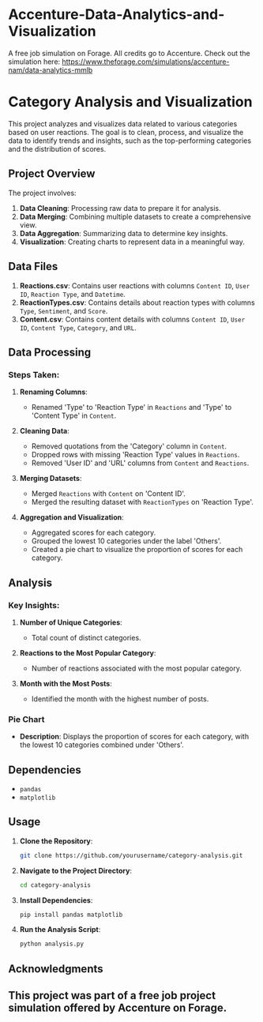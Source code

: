# Accenture-Data-Analytics-and-Visualization

A free job simulation on Forage. All credits go to Accenture. Check out the simulation here: https://www.theforage.com/simulations/accenture-nam/data-analytics-mmlb

# Category Analysis and Visualization

This project analyzes and visualizes data related to various categories based on user reactions. The goal is to clean, process, and visualize the data to identify trends and insights, such as the top-performing categories and the distribution of scores.

## Project Overview

The project involves:
1. **Data Cleaning**: Processing raw data to prepare it for analysis.
2. **Data Merging**: Combining multiple datasets to create a comprehensive view.
3. **Data Aggregation**: Summarizing data to determine key insights.
4. **Visualization**: Creating charts to represent data in a meaningful way.

## Data Files

1. **Reactions.csv**: Contains user reactions with columns `Content ID`, `User ID`, `Reaction Type`, and `Datetime`.
2. **ReactionTypes.csv**: Contains details about reaction types with columns `Type`, `Sentiment`, and `Score`.
3. **Content.csv**: Contains content details with columns `Content ID`, `User ID`, `Content Type`, `Category`, and `URL`.

## Data Processing

### Steps Taken:

1. **Renaming Columns**:
   - Renamed 'Type' to 'Reaction Type' in `Reactions` and 'Type' to 'Content Type' in `Content`.

2. **Cleaning Data**:
   - Removed quotations from the 'Category' column in `Content`.
   - Dropped rows with missing 'Reaction Type' values in `Reactions`.
   - Removed 'User ID' and 'URL' columns from `Content` and `Reactions`.

3. **Merging Datasets**:
   - Merged `Reactions` with `Content` on 'Content ID'.
   - Merged the resulting dataset with `ReactionTypes` on 'Reaction Type'.

4. **Aggregation and Visualization**:
   - Aggregated scores for each category.
   - Grouped the lowest 10 categories under the label 'Others'.
   - Created a pie chart to visualize the proportion of scores for each category.

## Analysis

### Key Insights:

1. **Number of Unique Categories**:
   - Total count of distinct categories.

2. **Reactions to the Most Popular Category**:
   - Number of reactions associated with the most popular category.

3. **Month with the Most Posts**:
   - Identified the month with the highest number of posts.

### Pie Chart

- **Description**: Displays the proportion of scores for each category, with the lowest 10 categories combined under 'Others'.

## Dependencies

- `pandas`
- `matplotlib`

## Usage

1. **Clone the Repository**:

    ```bash
    git clone https://github.com/yourusername/category-analysis.git
    ```

2. **Navigate to the Project Directory**:

    ```bash
    cd category-analysis
    ```

3. **Install Dependencies**:

    ```bash
    pip install pandas matplotlib
    ```

4. **Run the Analysis Script**:

    ```bash
    python analysis.py
    ```

## Acknowledgments

This project was part of a free job project simulation offered by Accenture on Forage.
---
